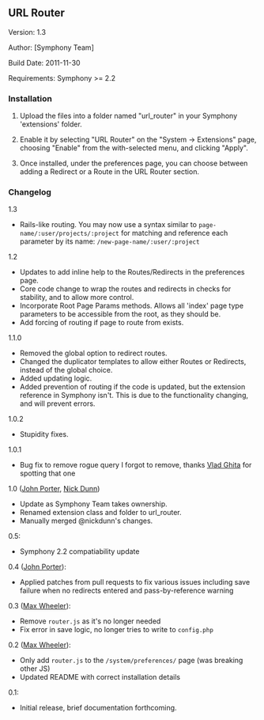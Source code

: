 ## URL Router ##

Version: 1.3

Author: [Symphony Team]

Build Date: 2011-11-30

Requirements: Symphony >= 2.2

### Installation ###

1. Upload the files into a folder named "url_router" in your Symphony 'extensions' folder.

2. Enable it by selecting "URL Router" on the "System -> Extensions" page, choosing "Enable" from the with-selected menu, and clicking "Apply".

3. Once installed, under the preferences page, you can choose between adding a Redirect or a Route in the URL Router section.


### Changelog ###

1.3

* Rails-like routing. You may now use a syntax similar to `page-name/:user/projects/:project` for matching and reference each parameter by its name: `/new-page-name/:user/:project`

1.2

* Updates to add inline help to the Routes/Redirects in the preferences page.
* Core code change to wrap the routes and redirects in checks for stability, and to allow more control.
* Incorporate Root Page Params methods. Allows all 'index' page type parameters to be accessible from the root, as they should be.
* Add forcing of routing if page to route from exists.

1.1.0

* Removed the global option to redirect routes.
* Changed the duplicator templates to allow either Routes or Redirects, instead of the global choice.
* Added updating logic.
* Added prevention of routing if the code is updated, but the extension reference in Symphony isn't. This is due to the functionality changing, and will prevent errors.

1.0.2

* Stupidity fixes.

1.0.1

* Bug fix to remove rogue query I forgot to remove, thanks [Vlad Ghita](https://github.com/vlad-ghita) for spotting that one

1.0 ([John Porter](http://designermonkey.co.uk), [Nick Dunn](http://nick-dunn.co.uk))

* Update as Symphony Team takes ownership.
* Renamed extension class and folder to url_router.
* Manually merged @nickdunn's changes.

0.5:

* Symphony 2.2 compatiability update

0.4 ([John Porter](http://designermonkey.co.uk)):

* Applied patches from pull requests to fix various issues including save failure when no redirects entered and pass-by-reference warning

0.3 ([Max Wheeler](http://makenosound.com)):

* Remove `router.js` as it's no longer needed
* Fix error in save logic, no longer tries to write to `config.php`

0.2 ([Max Wheeler](http://makenosound.com)):

* Only add `router.js` to the `/system/preferences/` page (was breaking other JS)
* Updated README with correct installation details

0.1:

* Initial release, brief documentation forthcoming.
